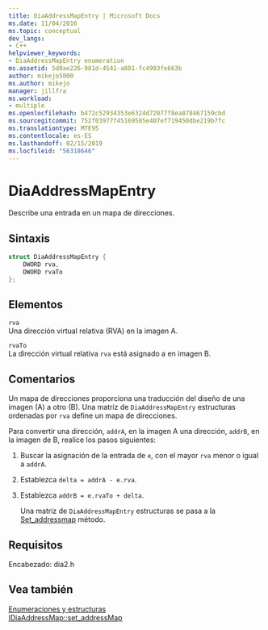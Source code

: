 ```yaml
---
title: DiaAddressMapEntry | Microsoft Docs
ms.date: 11/04/2016
ms.topic: conceptual
dev_langs:
- C++
helpviewer_keywords:
- DiaAddressMapEntry enumeration
ms.assetid: 5d0ae226-981d-4541-a801-fc4993fe663b
author: mikejo5000
ms.author: mikejo
manager: jillfra
ms.workload:
- multiple
ms.openlocfilehash: b472c52934353e6324d72077f8ea878467159cbd
ms.sourcegitcommit: 752f03977f45169585e407ef719450dbe219b7fc
ms.translationtype: MTE95
ms.contentlocale: es-ES
ms.lasthandoff: 02/15/2019
ms.locfileid: "56318646"
---
```

# <a name="diaaddressmapentry"></a>DiaAddressMapEntry
Describe una entrada en un mapa de direcciones.

## <a name="syntax"></a>Sintaxis

```C++
struct DiaAddressMapEntry {
    DWORD rva,
    DWORD rvaTo
};
```

## <a name="elements"></a>Elementos
`rva`  
Una dirección virtual relativa (RVA) en la imagen A.

`rvaTo`  
La dirección virtual relativa `rva` está asignado a en imagen B.

## <a name="remarks"></a>Comentarios
Un mapa de direcciones proporciona una traducción del diseño de una imagen (A) a otro (B). Una matriz de `DiaAddressMapEntry` estructuras ordenadas por `rva` define un mapa de direcciones.

Para convertir una dirección, `addrA`, en la imagen A una dirección, `addrB`, en la imagen de B, realice los pasos siguientes:

1. Buscar la asignación de la entrada de `e`, con el mayor `rva` menor o igual a `addrA`.

2. Establezca `delta = addrA - e.rva`.

3. Establezca `addrB = e.rvaTo + delta`.

    Una matriz de `DiaAddressMapEntry` estructuras se pasa a la [Set_addressmap](../../debugger/debug-interface-access/idiaaddressmap-set-addressmap.md) método.

## <a name="requirements"></a>Requisitos
Encabezado: dia2.h

## <a name="see-also"></a>Vea también
[Enumeraciones y estructuras](../../debugger/debug-interface-access/enumerations-and-structures.md)  
[IDiaAddressMap::set_addressMap](../../debugger/debug-interface-access/idiaaddressmap-set-addressmap.md)
